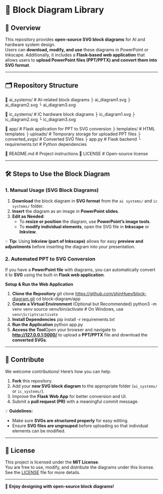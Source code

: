 # 🚀 Block Diagram Library

## 📌 Overview
This repository provides **open-source SVG block diagrams** for AI and hardware system design.  
Users can **download, modify, and use** these diagrams in PowerPoint or Inkscape. Additionally, it includes a **Flask-based web application** that allows users to **upload PowerPoint files (PPT/PPTX) and convert them into SVG format**.

---

## 🗂️ Repository Structure
📂 ai_systems/        # AI-related block diagrams
   ├️ ai_diagram1.svg
   ├️ ai_diagram2.svg
   └️ ai_diagram3.svg

📂 ic_systems/        # IC hardware block diagrams
   ├️ ic_diagram1.svg
   ├️ ic_diagram2.svg
   └️ ic_diagram3.svg

📂 app/               # Flask application for PPT to SVG conversion
   ├️ templates/     # HTML templates
   ├️ uploads/       # Temporary storage for uploaded PPT files
   ├️ converted_svgs/ # Converted SVG files
   ├️ app.py         # Flask backend
   └️ requirements.txt  # Python dependencies

📝 README.md         # Project instructions
📝 LICENSE           # Open-source license

---

## 🛠️ Steps to Use the Block Diagram
### 1. Manual Usage (SVG Block Diagrams)
1. **Download** the block diagram in **SVG format** from the `ai systems/` and `ic systems/` folder.
2. **Insert** the diagram as an image in **PowerPoint slides**.
3. **Edit as Needed**:
   - To **resize or position** the diagram, use **PowerPoint’s image tools**.
   - To **modify individual elements**, open the SVG file in **Inkscape** or **Inkview**.

💡 **Tip:** Using **Inkview (part of Inkscape)** allows for easy **preview and adjustments** before inserting the diagram into your presentation.

### 2. Automated PPT to SVG Conversion
If you have a **PowerPoint file** with diagrams, you can automatically convert it to **SVG** using the built-in **Flask web application**.

**Setup & Run the Web Application**
1. **Clone the Repository**
git clone https://github.com/shinHuey/block-diagram.git
cd block-diagram/app
2. **Create a Virtual Environment** (Optional but Recommended)
python3 -m venv venv
source venv/bin/activate  # On Windows, use `venv\Scripts\activate`
3. **Install Dependencies**
pip install -r requirements.txt
4. **Run the Application**
python app.py
5. **Access the Tool**Open your browser and navigate to **http://127.0.0.1:5000/** to upload a **PPT/PPTX** file and download the **converted SVGs**.
---

## 🤝 Contribute
We welcome contributions! Here’s how you can help:
1. **Fork** this repository.
2. Add your **new SVG block diagram** to the appropriate folder (`ai_systems/` or `ic_systems/`).
3. Improve the **Flask Web App** for better conversion and UI.
4. Submit a **pull request (PR)** with a meaningful commit message.
   
💡 **Guidelines:**  
- Make sure **SVGs are structured properly** for easy editing.  
- Ensure **SVG files are ungrouped** before uploading so that individual elements can be modified.

---

## 📜 License
This project is licensed under the **MIT License**.  
You are free to use, modify, and distribute the diagrams under this license.  
See the [LICENSE](LICENSE) file for more details.

---

🚀 **Enjoy designing with open-source block diagrams!**


